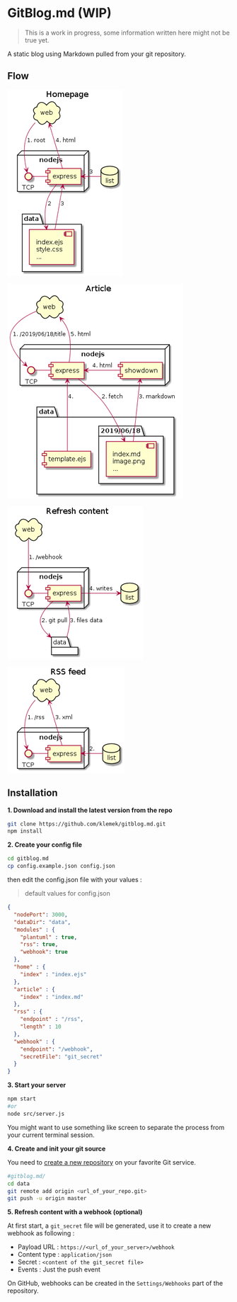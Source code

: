 # GitBlog.md (WIP)
> This is a work in progress, some information written here might not be true yet.

A static blog using Markdown pulled from your git repository.

## Flow

![root](./uml/root.png)

![article](./uml/article.png)

![webhook](./uml/webhook.png)

![rss](./uml/rss.png)

## Installation
**1. Download and install the latest version from the repo**
```bash
git clone https://github.com/klemek/gitblog.md.git
npm install
```
**2. Create your config file**
```bash
cd gitblog.md
cp config.example.json config.json
```
then edit the config.json file with your values :
> default values for config.json
````json
{
  "nodePort": 3000,
  "dataDir": "data",
  "modules" : {
    "plantuml" : true,
    "rss": true,
    "webhook": true
  },
  "home" : {
    "index" : "index.ejs"
  },
  "article" : {
    "index" : "index.md"
  },
  "rss" : {
    "endpoint" : "/rss",
    "length" : 10
  },
  "webhook" : {
    "endpoint": "/webhook",
    "secretFile": "git_secret"
  }
}
````

**3. Start your server**

```bash
npm start
#or
node src/server.js
```

You might want to use something like screen to separate the process from your current terminal session.

**4. Create and init your git source**

You need to [create a new repository](https://github.com/new) on your favorite Git service.

```bash
#gitblog.md/
cd data
git remote add origin <url_of_your_repo.git>
git push -u origin master
```

**5. Refresh content with a webhook (optional)**

At first start, a `git_secret` file will be generated, use it to create a new webhook as following :

* Payload URL : `https://<url_of_your_server>/webhook`
* Content type : `application/json`
* Secret : `<content of the git_secret file>`
* Events : Just the push event

On GitHub, webhooks can be created in the `Settings/Webhooks` part of the repository.
